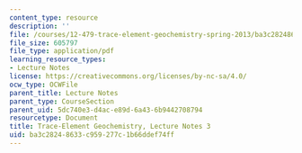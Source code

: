 ```yaml
---
content_type: resource
description: ''
file: /courses/12-479-trace-element-geochemistry-spring-2013/ba3c28248633c959277c1b66ddef74ff_MIT12_479S13_lec3.pdf
file_size: 605797
file_type: application/pdf
learning_resource_types:
- Lecture Notes
license: https://creativecommons.org/licenses/by-nc-sa/4.0/
ocw_type: OCWFile
parent_title: Lecture Notes
parent_type: CourseSection
parent_uid: 5dc740e3-d4ac-e89d-6a43-6b9442708794
resourcetype: Document
title: Trace-Element Geochemistry, Lecture Notes 3
uid: ba3c2824-8633-c959-277c-1b66ddef74ff
---
```

